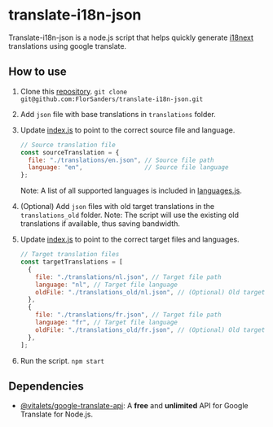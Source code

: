# translate-i18n-json

Translate-i18n-json is a node.js script that helps quickly generate [i18next](https://www.i18next.com/) translations using google translate.

## How to use

1. Clone this [repository](https://github.com/FlorSanders/translate-i18n-json).
   `git clone git@github.com:FlorSanders/translate-i18n-json.git`

2. Add `json` file with base translations in `translations` folder.

3. Update [index.js](./index.js) to point to the correct source file and language.
   
   ```js
   // Source translation file
   const sourceTranslation = {
     file: "./translations/en.json", // Source file path
     language: "en",                 // Source file language
   };
   ```
   
   Note: A list of all supported languages is included in [languages.js](./languages.js).

4. (Optional) Add `json` files with old target translations in the `translations_old` folder.
   Note: The script will use the existing old translations if available, thus saving bandwidth.

5. Update [index.js](./index.js) to point to the correct target files and languages.
   
   ```js
   // Target translation files
   const targetTranslations = [
     {
       file: "./translations/nl.json", // Target file path
       language: "nl", // Target file language
       oldFile: "./translations_old/nl.json", // (Optional) Old target file (overwrites auto-generated translations)
     },
     {
       file: "./translations/fr.json", // Target file path
       language: "fr", // Target file language
       oldFile: "./translations_old/fr.json", // (Optional) Old target file (overwrites auto-generated translations)
     },
   ];
   ```

6. Run the script.
   `npm start`



## Dependencies

- [@vitalets/google-translate-api](https://github.com/vitalets/google-translate-api): A **free** and **unlimited** API for Google Translate for Node.js.
